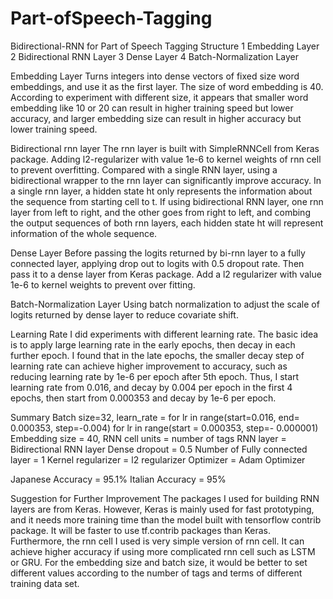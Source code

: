 # Part-ofSpeech-Tagging
Bidirectional-RNN for Part of Speech Tagging
Structure
1 Embedding Layer
2 Bidirectional RNN Layer
3 Dense Layer
4 Batch-Normalization Layer

Embedding Layer
Turns integers into dense vectors of fixed size word embeddings, and use it as the first layer. The size of word embedding is 40. According to experiment with different size, it appears that smaller word embedding like 10 or 20 can result in higher training speed but lower accuracy, and larger embedding size can result in higher accuracy but lower training speed.

Bidirectional rnn layer
The rnn layer is built with SimpleRNNCell from Keras package. Adding l2-regularizer with value 1e-6 to kernel weights of rnn cell to prevent overfitting. Compared with a single RNN layer, using a bidirectional wrapper to the rnn layer can significantly improve accuracy. In a single rnn layer, a hidden state ht only represents the information about the sequence from starting cell to t. If using bidirectional RNN layer, one rnn layer from left to right, and the other goes from right to left, and combing the output sequences of both rnn layers, each hidden state ht will represent information of the whole sequence.

Dense Layer
Before passing the logits returned by bi-rnn layer to a fully connected layer, applying drop out to logits with 0.5 dropout rate. Then pass it to a dense layer from Keras package. Add a l2 regularizer with value 1e-6 to kernel weights to prevent over fitting.

Batch-Normalization Layer
Using batch normalization to adjust the scale of logits returned by dense layer to reduce covariate shift.

Learning Rate
I did experiments with different learning rate. The basic idea is to apply large learning rate in the early epochs, then decay in each further epoch. I found that in the late epochs, the smaller decay step of learning rate can achieve higher improvement to accuracy, such as reducing learning rate by 1e-6 per epoch after 5th epoch. Thus, I start learning rate from 0.016, and decay by 0.004 per epoch in the first 4 epochs, then start from 0.000353 and decay by 1e-6 per epoch. 

Summary
Batch size=32, 
learn_rate = for lr in range(start=0.016, end= 0.000353, step=-0.004) for lr in range(start = 0.000353, step=- 0.000001)
Embedding size = 40,
RNN cell units = number of tags
RNN layer = Bidirectional RNN layer
Dense dropout = 0.5
Number of Fully connected layer = 1
Kernel regularizer = l2 regularizer
Optimizer = Adam Optimizer

Japanese Accuracy = 95.1%
Italian Accuracy = 95%

Suggestion for Further Improvement
The packages I used for building RNN layers are from Keras. However, Keras is mainly used for fast prototyping, and it needs more training time than the model built with tensorflow contrib package. It will be faster to use tf.contrib packages than Keras. Furthermore, the rnn cell I used is very simple version of rnn cell. It can achieve higher accuracy if using more complicated rnn cell such as LSTM or GRU. For the embedding size and batch size, it would be better to set different values according to the number of tags and terms of different training data set.
